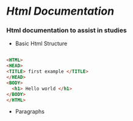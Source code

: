 # _Html Documentation_
### Html documentation to assist in studies

* Basic Html Structure
~~~html

<HTML>
<HEAD>
<TITLE> first example </TITLE>
</HEAD>
<BODY>
  <h1> Hello world </h1>
</BODY>
</HTML>

~~~

* Paragraphs

